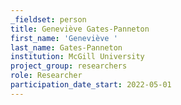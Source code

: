 ```yaml
---
_fieldset: person
title: Geneviève Gates-Panneton
first_name: 'Geneviève '
last_name: Gates-Panneton
institution: McGill University
project_group: researchers
role: Researcher
participation_date_start: 2022-05-01
---
```

